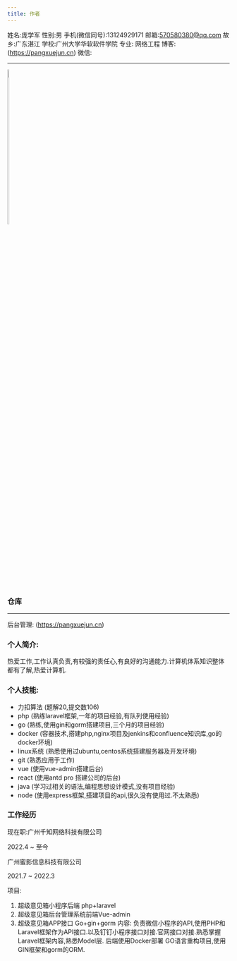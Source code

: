 ```yaml
---
title: 作者
---
```

姓名:庞学军
性别:男
手机(微信同号):13124929171
邮箱:570580380@qq.com
故乡:广东湛江
学校:广州大学华软软件学院
专业: 网络工程
博客:(https://pangxuejun.cn)
<span style="">微信:</span>

---
<div style="display: inline-block">
<img src="https://pangxuejun.cn/static/wechat_qr.jpg" width="30%" style="float: left">
</div>

### 仓库
---
后台管理: (https://pangxuejun.cn)

### 个人简介:
热爱工作,工作认真负责,有较强的责任心,有良好的沟通能力.计算机体系知识整体都有了解,热爱计算机.
### 个人技能:

* 力扣算法 (题解20,提交数106)
* php (熟练laravel框架,一年的项目经验,有队列使用经验)
* go (熟练,使用gin和gorm搭建项目,三个月的项目经验)
* docker (容器技术,搭建php,nginx项目及jenkins和confluence知识库,go的docker环境)
* linux系统 (熟悉使用过ubuntu,centos系统搭建服务器及开发环境)
* git (熟悉应用于工作)
* vue (使用vue-admin搭建后台)
* react (使用antd pro 搭建公司的后台)
* java (学习过相关的语法,编程思想设计模式,没有项目经验)
* node (使用express框架,搭建项目的api,很久没有使用过.不太熟悉)


### 工作经历
现在职:广州千知网络科技有限公司

2022.4 ~ 至今

广州蜜影信息科技有限公司

2021.7 ~ 2022.3

项目:
1. 超级意见箱小程序后端 php+laravel
2. 超级意见箱后台管理系统前端Vue-admin
3. 超级意见箱APP接口 Go+gin+gorm
内容:
负责微信小程序的API,使用PHP和Laravel框架作为API接口.以及钉钉小程序接口对接.官网接口对接.熟悉掌握Laravel框架内容,熟悉Model层.
后端使用Docker部署
GO语言重构项目,使用GIN框架和gorm的ORM.
